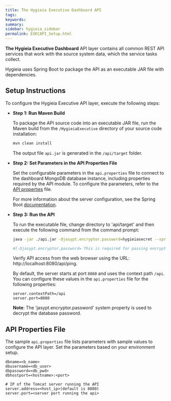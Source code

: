 ```yaml
---
title: The Hygieia Executive Dashboard API
tags:
keywords:
summary:
sidebar: hygieia_sidebar
permalink: EXECAPI_Setup.html
---
```


**The Hygieia Executive Dashboard** API layer contains all common REST API services that work with the source system data, which the service tasks collect.

Hygieia uses Spring Boot to package the API as an executable JAR file with dependencies.

## Setup Instructions

To configure the Hygieia Executive API layer, execute the following steps:

*	**Step 1: Run Maven Build**

	To package the API source code into an executable JAR file, run the Maven build from the `/HygieiaExecutive` directory of your source code installation:

	```bash
	mvn clean install
	```

	The output file `api.jar` is generated in the `/api/target` folder.

*	**Step 2: Set Parameters in the API Properties File**

	Set the configurable parameters in the `api.properties` file to connect to the dashboard MongoDB database instance, including properties required by the API module. To configure the parameters, refer to the [API properties](#api-properties-file) file.

	For more information about the server configuration, see the Spring Boot [documentation](http://docs.spring.io/spring-boot/docs/current-SNAPSHOT/reference/htmlsingle/#boot-features-external-config-application-property-files).

*	**Step 3: Run the API**

	To run the executable file, change directory to 'api/target' and then execute the following command from the command prompt:

	```bash
	java -jar ./api.jar -Djasypt.encryptor.password=hygieiasecret --spring.config.location=[path to]/Hygieia/api/api.properties -Djasypt.encryptor.password=hygieiasecret 
	
	#[-Djasypt.encryptor.password= This is required for passing encrypted passwords]
	```

	Verify API access from the web browser using the URL: http://localhost:8080/api/ping.

	By default, the server starts at port `8080` and uses the context path `/api`. You can configure these values in the `api.properties` file for the following properties:

	```properties
	server.contextPath=/api
	server.port=8080
	```
	**Note**: The 'jasypt.encryptor.password' system property is used to decrypt the database password. 
	
## API Properties File

The sample `api.properties` file lists parameters with sample values to configure the API layer. Set the parameters based on your environment setup.

```properties
dbname=<b_name>
dbusername=<db_user>
dbpassword=<db_pwd>
dbhostport=<hostname>:<port>

# IP of the Tomcat server running the API	
server.address=<host_ip>(default is 8080)
server.port=<server port running the api>
```

